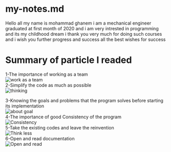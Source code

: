 # my-notes.md
Hello all my name is mohammad ghanem i am a mechanical engineer graduated at first month of 2020 
and i am very intrested in programming and its my childhood dream 
i thank you very much for doing such courses and i wish you further progress and success
all the best wishes for success

# Summary of particle I readed  
1-The importance of working as a team  
![work as a team](https://startupsmagazine.co.uk/sites/default/files/2020-11/AdobeStock_291895827ed.jpg)      
2-Simplify the code as much as possible  
![thinking](https://user-images.githubusercontent.com/97638932/149663181-dc43d6b7-b6cf-4a49-b907-49787ddf0762.png)      

3-Knowing the goals and problems that the program solves before starting its implementation  
![about goal](https://cdn.technologyadvice.com/wp-content/uploads/2019/10/set-goals-and-kpis-01-700x408.png)      
4-The importance of good Consistency of the program   
![Consistency](https://thumbs.dreamstime.com/z/consistency-leads-to-money-success-business-life-symbolized-stairs-sign-pointing-golden-show-helps-becoming-208604778.jpg)    
5-Take the existing codes and leave the reinvention  
![Think less](https://thumbs.dreamstime.com/z/good-looking-man-thinking-great-idea-good-looking-man-thinking-great-idea-169736544.jpg)      
6-Open and read documentation  
![Open and read](https://d33wubrfki0l68.cloudfront.net/649a0df98c526954bbe63364f0e4a523f6373b81/34c3b/images/readwork.jpg)    
